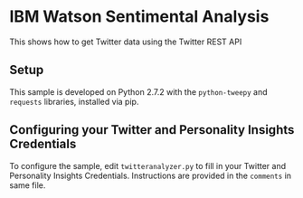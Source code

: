 # IBM Watson Sentimental Analysis

This shows how to get Twitter data using the Twitter REST API

## Setup

This sample is developed on Python 2.7.2 with the `python-tweepy` and `requests` libraries, installed via pip.

## Configuring your Twitter and Personality Insights Credentials

To configure the sample, edit `twitteranalyzer.py` to fill in your Twitter and Personality Insights Credentials. Instructions are provided in the `comments` in same file.
